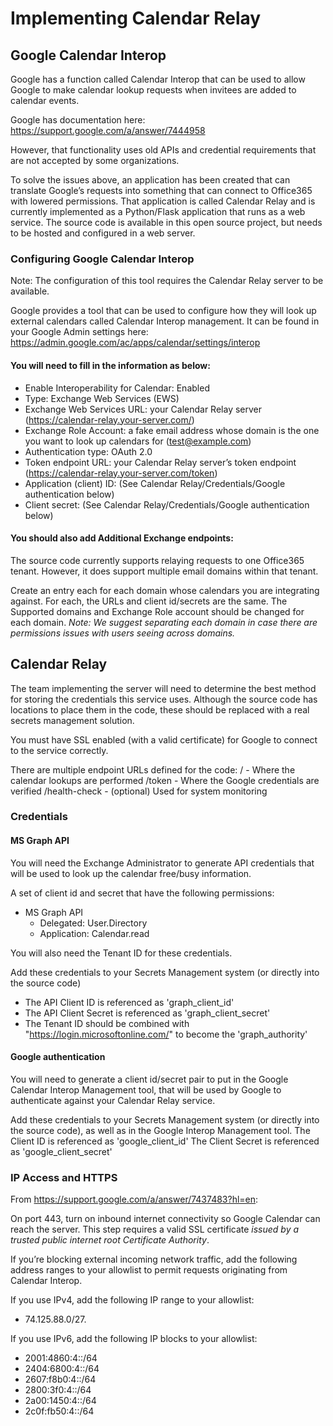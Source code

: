 # Implementing Calendar Relay

## Google Calendar Interop
Google has a function called Calendar Interop that can be used to allow Google to make calendar lookup requests when invitees are added to calendar events.  

Google has documentation here: https://support.google.com/a/answer/7444958 

However, that functionality uses old APIs and credential requirements that are not accepted by some organizations.  

To solve the issues above, an application has been created that can translate Google’s requests into something that can connect to Office365 with lowered permissions.  That application is called Calendar Relay and is currently implemented as a Python/Flask application that runs as a web service.  The source code is available in this open source project, but needs to be hosted and configured in a web server.

### Configuring Google Calendar Interop
Note: The configuration of this tool requires the Calendar Relay server to be available.

Google provides a tool that can be used to configure how they will look up external calendars called Calendar Interop management.  It can be found in your Google Admin settings here: 
https://admin.google.com/ac/apps/calendar/settings/interop

#### You will need to fill in the information as below:

* Enable Interoperability for Calendar: Enabled
* Type: Exchange Web Services (EWS)
* Exchange Web Services URL: your Calendar Relay server (https://calendar-relay.your-server.com/)
* Exchange Role Account: a fake email address whose domain is the one you want to look up calendars for (test@example.com)
* Authentication type: OAuth 2.0
* Token endpoint URL: your Calendar Relay server’s token endpoint (https://calendar-relay.your-server.com/token)
* Application (client) ID: (See Calendar Relay/Credentials/Google authentication below)
* Client secret: (See Calendar Relay/Credentials/Google authentication below)

#### You should also add Additional Exchange endpoints:

The source code currently supports relaying requests to one Office365 tenant.  However, it does support multiple email domains within that tenant.

Create an entry each for each domain whose calendars you are integrating against.
For each, the URLs and client id/secrets are the same.
The Supported domains and Exchange Role account should be changed for each domain.
*Note: We suggest separating each domain in case there are permissions issues with users seeing across domains.*

## Calendar Relay

The team implementing the server will need to determine the best method for storing the credentials this service uses.  Although the source code has locations to place them in the code, these should be replaced with a real secrets management solution.

You must have SSL enabled (with a valid certificate) for Google to connect to the service correctly.

There are multiple endpoint URLs defined for the code:
/ - Where the calendar lookups are performed
/token - Where the Google credentials are verified
/health-check - (optional) Used for system monitoring

### Credentials

#### MS Graph API
You will need the Exchange Administrator to generate API credentials that will be used to look up the calendar free/busy information.

A set of client id and secret that have the following permissions:
* MS Graph API
	* Delegated: User.Directory
	* Application: Calendar.read

You will also need the Tenant ID for these credentials.

Add these credentials to your Secrets Management system (or directly into the source code)
* The API Client ID is referenced as 'graph_client_id'
* The API Client Secret is referenced as 'graph_client_secret'
* The Tenant ID should be combined with "https://login.microsoftonline.com/" to become the 'graph_authority'

#### Google authentication

You will need to generate a client id/secret pair to put in the Google Calendar Interop Management tool, that will be used by Google to authenticate against your Calendar Relay service.

Add these credentials to your Secrets Management system (or directly into the source code), as well as in the Google Interop Management tool.
The Client ID is referenced as 'google_client_id'
The Client Secret is referenced as 'google_client_secret'

### IP Access and HTTPS

From https://support.google.com/a/answer/7437483?hl=en:

On port 443, turn on inbound internet connectivity so Google Calendar can reach the server. This step requires a valid SSL certificate *issued by a trusted public internet root Certificate Authority*.

If you’re blocking external incoming network traffic, add the following address ranges to your allowlist to permit requests originating from Calendar Interop.

If you use IPv4, add the following IP range to your allowlist: 
* 74.125.88.0/27.

If you use IPv6, add the following IP blocks to your allowlist:

* 2001:4860:4::/64
* 2404:6800:4::/64
* 2607:f8b0:4::/64
* 2800:3f0:4::/64
* 2a00:1450:4::/64
* 2c0f:fb50:4::/64
